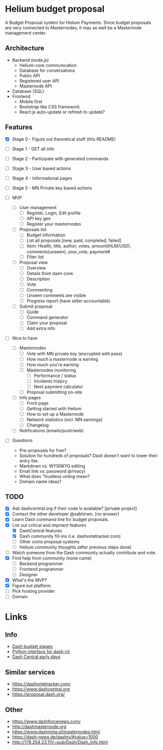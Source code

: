 # Helium budget proposal

A Budget Proposal system for Helium Payments. Since budget proposals are very connected to Masternodes, it may as well be a Masternode management center.

## Architecture

- Backend (node.js)
	- Helium-core communication
	- Database for conversations
	- Public API
	- Registered user API
	- Masternode API
- Database (SQL)
- Frontend
	- Mobile first
	- Bootstrap like CSS framework
	- React.js auto-update or refresh to update?

## Features

- [x] Stage 0 - Figure out theoretical stuff (this README)
- [ ] Stage 1 - GET all info
- [ ] Stage 2 - Participate with generated commands
- [ ] Stage 3 - User based actions
- [ ] Stage 4 - Informational pages
- [ ] Stage 5 - MN Private key based actions

- [ ] MVP
	- [ ] User management
		- [ ] Register, Login, Edit profile
		- [ ] API key gen
		- [ ] Register your masternodes
	- [ ] Proposals list
		- [ ] Budget information
		- [ ] List all proposals [new, paid, completed, failed]
		- [ ] Item: Health, title, author, votes, amount(HLM/USD), comments(unseen), your_vote, payment#
		- [ ] Filter list
	- [ ] Proposal view
		- [ ] Overview
		- [ ] Details from dash-core
		- [ ] Description
		- [ ] Vote
		- [ ] Commenting
		- [ ] Unseen comments are visible
		- [ ] Progress report (have seller accountable)
	- [ ] Submit proposal
		- [ ] Guide
		- [ ] Command generator
		- [ ] Claim your proposal
		- [ ] Add extra info
- [ ] Nice to have
	- [ ] Masternodes
		- [ ] Vote with MN private key (encrypted with pass)
		- [ ] How much a masternode is earning
		- [ ] How much you're earning
		- [ ] Masternodes monitoring
			- [ ] Performance / status
			- [ ] Incidents history
			- [ ] Next payment calculator
		- [ ] Proposal submitting on-site
	- [ ] Info pages
		- [ ] Front page
		- [ ] Getting started with Helium
		- [ ] How to set up a Masternode
		- [ ] Network statistics (incl. MN earnings)
		- [ ] Changelog
	- [ ] Notifications (emails/push/web)
- [ ] Questions
	- Pre-proposals for free?
	- Solution for hundreds of proposals? Dash doesn't want to lower their entry fee.
	- Markdown vs. WYSIWYG editing
	- Email link vs. password (privacy)
	- What does "trustless voting mean?
	- Domain name ideas?

## TODO

- [x] Ask dashcentral.org if their code is available? [private project]
- [x] Contact the other developer @sabhiram. [no answer]
- [x] Learn Dash command line for budget proposals.
- [x] List out critical and imprtant features
	- [x] DashCentral features
	- [x] Dash community fill-ins (i.e. dashvotetracker.com)
	- [ ] Other coins proposal systems
	- [ ] Helium community thoughts (after previous steps done)
- [ ] Watch someone from the Dash community actually contribute and vote.
- [x] Find help from community (none came)
	- [ ] Backend programmer
	- [ ] Frontend programmer
	- [ ] Designer
- [x] What's the MVP?
- [x] Figure out platform
- [ ] Pick hosting provider
- [ ] Domain

# Links

## Info

- [Dash budget stages](https://github.com/dashpay/dash/blob/master/doc/masternode-budget.md)
- [Python interface for dash-cli](https://github.com/moocowmoo/dash-budget_state)
- [Dash Central early days](https://www.dash.org/forum/threads/dashcentral-org-masternode-monitoring-and-budget-voting.5924/)

## Similar services

- https://dashvotetracker.com/
- https://www.dashcentral.org
- https://proposal.dash.org/

## Other

- https://www.dashforcenews.com/
- http://dashmasternode.org
- https://www.dashninja.pl/masternodes.html
- https://dash-news.de/dashtv/#value=1000
- http://178.254.23.111/~pub/Dash/Dash_Info.html
